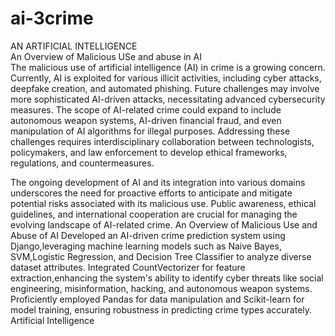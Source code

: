 # ai-3crime
AN ARTIFICIAL INTELLIGENCE
<br>
An Overview of Malicious USe and abuse in AI
<br>
     The malicious use of artificial intelligence (AI) in crime is a growing concern. Currently, AI is exploited for various illicit activities, including cyber attacks, deepfake creation, and automated phishing. Future challenges may involve more sophisticated AI-driven attacks, necessitating advanced cybersecurity measures.
     The scope of AI-related crime could expand to include autonomous weapon systems, AI-driven financial fraud, and even manipulation of AI algorithms for illegal purposes. Addressing these challenges requires interdisciplinary collaboration between technologists, policymakers, and law enforcement to develop ethical frameworks, regulations, and countermeasures.

The ongoing development of AI and its integration into various domains underscores the need for proactive efforts to anticipate and mitigate potential risks associated with its malicious use. Public awareness, ethical guidelines, and international cooperation are crucial for managing the evolving landscape of AI-related crime.
       An Overview of Malicious Use and Abuse of AI Developed an AI-driven crime prediction system using Django,leveraging machine learning models such as Naive Bayes, SVM,Logistic Regression, and Decision Tree Classifier to analyze diverse dataset attributes. Integrated CountVectorizer for feature extraction,enhancing the system's ability to identify cyber threats like social 
engineering, misinformation, hacking, and autonomous weapon systems. Proficiently employed Pandas for data manipulation and Scikit-learn for model training, ensuring robustness in predicting crime 
types accurately. 
Artificial Intelligence 
